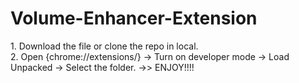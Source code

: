 # Volume-Enhancer-Extension
<p>
  1. Download the file or clone the repo in local. <br/> 2. Open {chrome://extensions/} -> Turn on developer mode -> Load Unpacked -> Select the folder. ->> ENJOY!!!!

</p>

